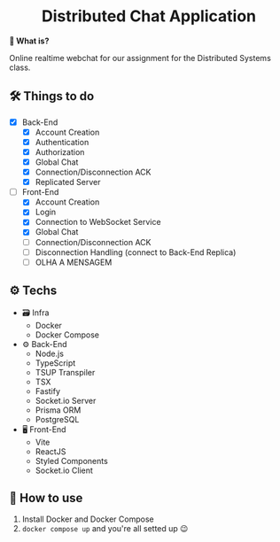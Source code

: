 <h1 align="center">
  Distributed Chat Application
</h1>

**🤔 What is?**

Online realtime webchat for our assignment for the Distributed Systems class.

## 🛠 Things to do

- [X] Back-End
  - [X] Account Creation
  - [X] Authentication
  - [X] Authorization
  - [X] Global Chat
  - [X] Connection/Disconnection ACK
  - [X] Replicated Server
- [ ] Front-End
  - [X] Account Creation
  - [X] Login
  - [X] Connection to WebSocket Service
  - [X] Global Chat
  - [ ] Connection/Disconnection ACK
  - [ ] Disconnection Handling (connect to Back-End Replica)
  - [ ] OLHA A MENSAGEM

## ⚙ Techs

- 🗃 Infra
  - Docker
  - Docker Compose
- ⚙ Back-End
  - Node.js
  - TypeScript
  - TSUP Transpiler
  - TSX
  - Fastify
  - Socket.io Server
  - Prisma ORM
  - PostgreSQL
- 🖥 Front-End
  - Vite
  - ReactJS
  - Styled Components
  - Socket.io Client

## 🚀 How to use

1. Install Docker and Docker Compose
2. `docker compose up` and you're all setted up 😉

